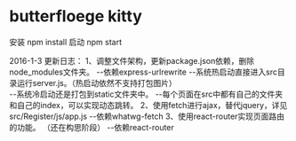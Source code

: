 # butterfloege kitty

安装
npm install
启动
npm start

2016-1-3 更新日志：
1、调整文件架构，更新package.json依赖，删除node_modules文件夹。				 --依赖express-urlrewrite
	--系统热启动直接进入src目录运行server.js。（热启动依然不支持打包图片）	
	--系统冷启动还是打包到static文件夹中。
	--每个页面在src中都有自己的文件夹和自己的index，可以实现动态跳转。
2、使用fetch进行ajax，替代jquery，详见src/Register/js/app.js                 --依赖whatwg-fetch
3、使用react-router实现页面路由的功能。	（还在构思阶段）                     --依赖react-router